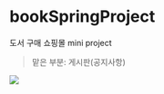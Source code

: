 # bookSpringProject
도서 구매 쇼핑몰 mini project
> 맡은 부분: 게시판(공지사항) 
<img src="![bookSpringProject](https://user-images.githubusercontent.com/96942871/156165883-8cd71b39-c96d-4094-9120-9ff45af0c88a.gif)">
